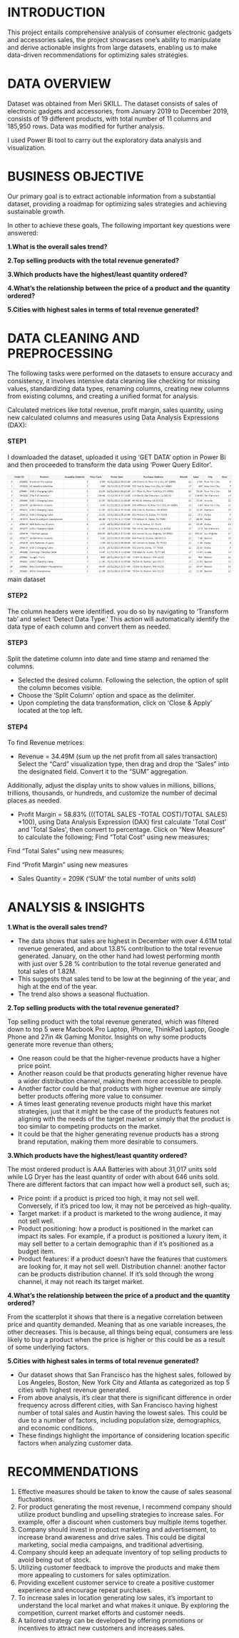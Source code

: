 # INTRODUCTION
This project entails comprehensive analysis of consumer electronic gadgets and accessories sales, the project showcases one’s ability to manipulate and derive actionable insights from large datasets, enabling us to make data-driven recommendations for optimizing sales strategies.
# DATA OVERVIEW
Dataset was obtained from Meri SKILL. The dataset consists of sales of electronic gadgets and accessories, from January 2019 to December 2019, consists of 19 different products, with total number of 11 columns and 185,950 rows. Data was modified for further analysis.

I used Power Bi tool to carry out the exploratory data analysis and visualization.
# BUSINESS OBJECTIVE
Our primary goal is to extract actionable information from a substantial dataset, providing a roadmap for optimizing sales strategies and achieving sustainable growth.

In other to achieve these goals, The following important key questions were answered:

**1.What is the overall sales trend?**

**2.Top selling products with the total revenue generated?** 

**3.Which products have the highest/least quantity ordered?**

**4.What’s the relationship between the price of a product and the quantity ordered?**

**5.Cities with highest sales in terms of total revenue generated?**

# DATA CLEANING AND PREPROCESSING
The following tasks were performed on the datasets to ensure accuracy and consistency, it involves intensive data cleaning like checking for missing values, standardizing data types, renaming columns, creating new columns from existing columns, and creating a unified format for analysis.

Calculated metrices like total revenue, profit margin, sales quantity, using new calculated columns and measures using Data Analysis Expressions (DAX):

#### STEP1
I downloaded the dataset, uploaded it using ‘GET DATA’ option in Power Bi and then proceeded to transform the data using ‘Power Query Editor’.

![](maindata1.PNG)
main dataset

#### STEP2
The column headers were identified. you do so by navigating to ‘Transform tab’ and select ‘Detect Data Type.’ This action will automatically identify the data type of each column and convert them as needed.

#### STEP3
Split the datetime column into date and time stamp and renamed the columns.

-	Selected the desired column. Following the selection, the option of split the column becomes visible.
-	Choose the ‘Split Column’ option and space as the delimiter.
-	Upon completing the data transformation, click on ‘Close & Apply’ located at the top left.

#### STEP4
To find Revenue metrices:
-	Revenue = 34.49M (sum up the net profit from all sales transaction)
Select the “Card” visualization type, then drag and drop the “Sales” into the designated field. Convert it to the “SUM” aggregation.

Additionally, adjust the display units to show values in millions, billions, trillions, thousands, or hundreds, and customize the number of decimal places as needed.

-	Profit Margin = 58.83% (((TOTAL SALES -TOTAL COST)/TOTAL SALES) *100), using Data Analysis Expression (DAX) first calculate 'Total Cost' and 'Total Sales', then convert to percentage.
Click on “New Measure” to calculate the following;
Find “Total Cost” using new measures;

Find “Total Sales” using new measures;

Find “Profit Margin” using new measures

-	Sales Quantity = 209K (‘SUM’ the total number of units sold)

# ANALYSIS & INSIGHTS
**1.What is the overall sales trend?**

-	The data shows that sales are highest in December with over 4.61M total revenue generated, and about 13.8% contribution to the total revenue generated. January, on the other hand had lowest performing month with just over 5.28 % contribution to the total revenue generated and total sales of 1.82M.
-	This suggests that sales tend to be low at the beginning of the year, and high at the end of the year.
-	The trend also shows a seasonal fluctuation.

**2.Top selling products with the total revenue generated?**

Top selling product with the total revenue generated, which was filtered down to top 5 were Macbook Pro Laptop, iPhone, ThinkPad Laptop, Google Phone and 27in 4k Gaming Monitor.
Insights on why some products generate more revenue than others;
-	One reason could be that the higher-revenue products have a higher price point.
-	Another reason could be that products generating higher revenue have a wider distribution channel, making them more accessible to people.
-	Another factor could be that products with higher revenue are simply better products offering more value to consumer.
-	A times least generating revenue products might have this market strategies, just that it might be the case of the product’s features not aligning with the needs of the target market or simply that the product is too similar to competing products on the market.
-	It could be that the higher generating revenue products has a strong brand reputation, making them more desirable to consumers.

**3.Which products have the highest/least quantity ordered?**

The most ordered product is AAA Batteries with about 31,017 units sold while LG Dryer has the least quantity of order with about 646 units sold.
There are different factors that can impact how well a product sell, such as;
-	Price point: if a product is priced too high, it may not sell well. Conversely, if it’s priced too low, it may not be perceived as high-quality.
-	Target market: if a product is marketed to the wrong audience, it may not sell well.
-	Product positioning: how a product is positioned in the market can impact its sales. For example, if a product is positioned a luxury item, it may sell better to a certain demographic than if it’s positioned as a budget item.
-	Product features: if a product doesn’t have the features that customers are looking for, it may not sell well.
	Distribution channel: another factor can be products distribution channel. If it’s sold through the wrong channel, it may not reach its target market.

**4.What’s the relationship between the price of a product and the quantity ordered?**

From the scatterplot it shows that there is a negative correlation between price and quantity demanded. Meaning that as one variable increases, the other decreases. This is because, all things being equal, consumers are less likely to buy a product when the price is higher or this could be as a result of some underlying factors.

**5.Cities with highest sales in terms of total revenue generated?**

-	Our dataset shows that San Francisco has the highest sales, followed by Los Angeles, Boston, New York City and Atlanta as categorized as top 5 cities with highest revenue generated.
-	From above analysis, it’s clear that there is significant difference in order frequency across different cities, with San Francisco having highest number of total sales and Austin having the lowest sales. This could be due to a number of factors, including population size, demographics, and economic conditions.
-	These findings highlight the importance of considering location specific factors when analyzing customer data.

# RECOMMENDATIONS
1.	Effective measures should be taken to know the cause of sales seasonal fluctuations. 
2.	For product generating the most revenue, I recommend company should utilize product bundling and upselling strategies to increase sales. For example, offer a discount when customers buy multiple items together.
3.	Company should invest in product marketing and advertisement, to increase brand awareness and drive sales. This could be digital marketing, social media campaigns, and traditional advertising.
4.	Company should keep an adequate inventory of top selling products to avoid being out of stock.
5.	Utilizing customer feedback to improve the products and make them more appealing to customers for sales optimization.
6.	Providing excellent customer service to create a positive customer experience and encourage repeat purchases.
7.	To increase sales in location generating low sales, it’s important to understand the local market and what makes it unique. By exploring the competition, current market efforts and customer needs.
8.	 A tailored strategy can be developed by offering promotions or incentives to attract new customers and increases sales.


